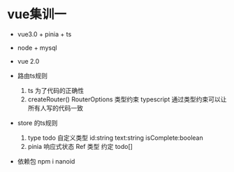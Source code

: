 # vue集训一

- vue3.0 + pinia + ts
- node + mysql
- vue 2.0 


- 路由ts规则
   1. ts 为了代码的正确性
   2. createRouter() RouterOptions 类型约束
   typescript 通过类型约束可以让所有人写的代码一致
   


- store 的ts规则
   1. type  todo  自定义类型
      id:string
      text:string
      isComplete:boolean
   2. pinia 响应式状态
      Ref 类型 约定 todo[]

- 依赖包
   npm i nanoid

   